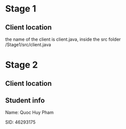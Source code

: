 # Stage 1
## Client location
the name of the client is client.java, inside the src folder
/Stage1/src/client.java

# Stage 2
## Client location



## Student info
Name: Quoc Huy Pham

SID: 46293175 
